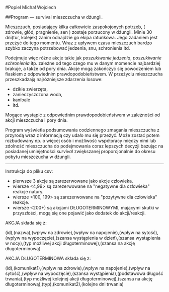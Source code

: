 #Popiel Michał Wojciech

##Program — survival mieszczucha w dżungli.

Mieszczuch, posiadający kilka całkowicie zaspokojonych potrzeb, ( zdrowie, głód, pragnienie, sen ) zostaje porzucony w dżungli. Minie 30 dni(tur, kolejek) zanim odnajdzie go ekipa ratunkowa. Jego zadaniem jest przeżyć do tego momentu. Wraz z upływem czasu mieszczuch bardzo szybko zaczyna potrzebować jedzenia, snu, schronienia itd. 

Podejmuje więc różne akcje takie jak _poszukiwanie jedzenia_, _poszukiwanie schronienia_ itp. zależne od tego czego mu w danym momencie najbardziej brakuje, a także od pory dnia. Akcje mogą zakończyć się powodzeniem lub fiaskiem z odpowiednim prawdopodobieństwem. W przeżyciu mieszczucha przeszkadzają najróżniejsze zdarzenia losowe:

- dzikie zwierzęta, 
- zanieczyszczona woda, 
- kanibale 
- itd. 

Mogące wystąpić z odpowiednim prawdopodobieństwem w zależności od akcji mieszczucha i pory dnia. 

Program wyświetla podsumowania codziennego zmagania mieszczucha z przyrodą wraz z informacją czy udało mu się przeżyć. Może zostać potem rozbudowany np. o więcej osób i możliwość współpracy między nimi lub zdolność mieszczucha do podejmowania coraz lepszych decyzji bazując na posiadanej umiejętności _survival_ zwiększanej proporcjonalnie do okresu pobytu mieszczucha w dżungli.

-------------------------------------------------
Instrukcja do pliku csv:
- pierwsze 3 akcje są zarezerwowane jako akcje człowieka.
- wiersze <4,99> są zarezerwowane na "negatywne dla człowieka" reakcje natury.
- wiersze <100, 199> są zarezerwowane na "pozytywne dla człowieka" reakcje.
- wiersze <200+) są akcjami DŁUGOTERMINOWYMI, mającymi skutki w przyszłości, mogą się one pojawić jako dodatek do akcji/reakcji.
 
AKCJA składa się z:

 (id),(nazwa),(wpływ na zdrowie),(wpływ na napojenie),(wpływ na sytość),(wpływ na wypoczęcie),(szansa wystąpienia w dzień),(szansa wystąpienia w nocy),(typ możliwej akcji długoterminowej),(szansa na akcję długoterminową)

AKCJA DŁUGOTERMINOWA składa się z:

 (id),(komunikat1),(wpływ na zdrowie),(wpływ na napojenie),(wpływ na sytość),(wpływ na wypoczęcie),(szansa wystąpienia),(podstawowa długość trwania),(typ możliwej kolejnej akcji długoterminowej),(szansa na akcję długoterminową),(typ),(komunikat2),(kolejne dni trwania)